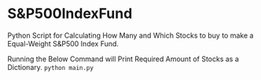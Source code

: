 # S&P500IndexFund
Python Script for Calculating How Many and Which Stocks to buy to make a Equal-Weight S&amp;P500 Index Fund.

Running the Below Command will Print Required Amount of Stocks as a Dictionary.
```python main.py```
